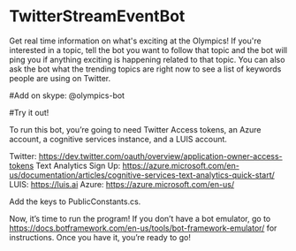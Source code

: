 # TwitterStreamEventBot
Get real time information on what's exciting at the Olympics! If you're interested in a topic, tell the bot you want to follow that topic and the bot will ping you if anything exciting is happening related to that topic. You can also ask the bot what the trending topics are right now to see a list of keywords people are using on Twitter.

#Add on skype:
@olympics-bot

#Try it out!

To run this bot, you’re going to need Twitter Access tokens, an Azure account, a cognitive services instance, and a LUIS account.

Twitter: https://dev.twitter.com/oauth/overview/application-owner-access-tokens 
Text Analytics Sign Up: https://azure.microsoft.com/en-us/documentation/articles/cognitive-services-text-analytics-quick-start/ 
LUIS: https://luis.ai 
Azure: https://azure.microsoft.com/en-us/ 

Add the keys to PublicConstants.cs. 

Now, it’s time to run the program! If you don’t have a bot emulator, go to https://docs.botframework.com/en-us/tools/bot-framework-emulator/ for instructions. Once you have it, you’re ready to go!
